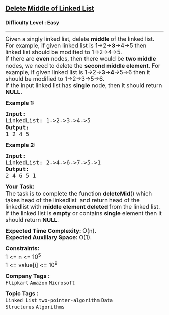 <h2><a href="https://www.geeksforgeeks.org/problems/delete-middle-of-linked-list/1?timeMachineDate=2024-04-28">Delete Middle of Linked List</a></h2><h3>Difficulty Level : Easy</h3><hr><div class="problems_problem_content__Xm_eO"><p><span style="font-size: 18px;">Given a singly linked list, delete <strong>middle&nbsp;</strong>of the linked list. For example, if given linked list is 1-&gt;2-&gt;<strong>3</strong>-&gt;4-&gt;5 then linked list should be modified to 1-&gt;2-&gt;4-&gt;5.<br>If there are <strong>even</strong> nodes, then there would be <strong>two middle </strong>nodes, we need to delete the <strong>second middle element</strong>. For example, if given linked list is 1-&gt;2-&gt;<strong>3</strong>-&gt;<strong>4</strong>-&gt;5-&gt;6 then it should be modified to 1-&gt;2-&gt;3-&gt;5-&gt;6.</span><br><span style="font-size: 18px;">If the input linked list has <strong>single</strong> node, then it should return <strong>NULL.</strong></span></p>
<p><span style="font-size: 18px;"><strong>Example 1:</strong></span></p>
<pre><span style="font-size: 18px;"><strong>Input:
</strong>LinkedList: 1-&gt;2-&gt;3-&gt;4-&gt;5
<strong>Output: <br></strong>1 2 4 5</span>
</pre>
<p><span style="font-size: 18px;"><strong>Example 2:</strong></span></p>
<pre><span style="font-size: 18px;"><strong>Input:
</strong>LinkedList: 2-&gt;4-&gt;6-&gt;7-&gt;5-&gt;1
<strong>Output: <br></strong>2 4 6 5 1</span></pre>
<p><span style="font-size: 18px;"><strong>Your Task:</strong><br>The task is to complete the function <strong>deleteMid</strong>() which takes head of the linkedlist&nbsp; and return head of the linkedlist with <strong>middle element deleted</strong> from the linked list. If the linked list is <strong>empty</strong> or contains <strong>single</strong> element then it should return <strong>NULL</strong>.</span></p>
<p><span style="font-size: 18px;"><strong>Expected Time Complexity:&nbsp;</strong>O(n).<br><strong>Expected Auxiliary Space:&nbsp;</strong>O(1).</span></p>
<p><span style="font-size: 18px;"><strong>Constraints:</strong><br>1 &lt;= n &lt;= 10<sup>5</sup><br>1 &lt;= value[i] &lt;= 10<sup>9</sup></span></p></div><p><span style=font-size:18px><strong>Company Tags : </strong><br><code>Flipkart</code>&nbsp;<code>Amazon</code>&nbsp;<code>Microsoft</code>&nbsp;<br><p><span style=font-size:18px><strong>Topic Tags : </strong><br><code>Linked List</code>&nbsp;<code>two-pointer-algorithm</code>&nbsp;<code>Data Structures</code>&nbsp;<code>Algorithms</code>&nbsp;